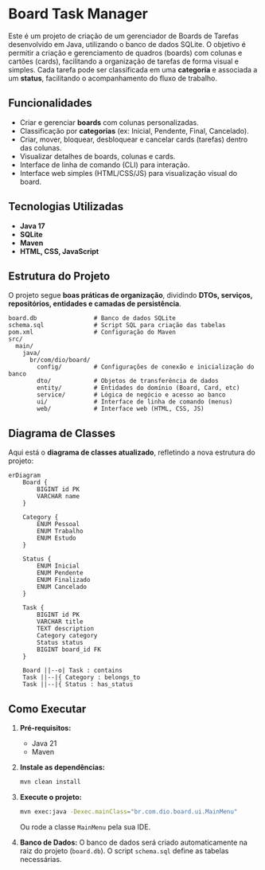 # Board Task Manager

Este é um projeto de criação de um gerenciador de Boards de Tarefas desenvolvido em Java, utilizando o banco de dados SQLite. O objetivo é permitir a criação e gerenciamento de quadros (boards) com colunas e cartões (cards), facilitando a organização de tarefas de forma visual e simples. 
Cada tarefa pode ser classificada em uma **categoria** e associada a um **status**, facilitando o acompanhamento do fluxo de trabalho.  

## Funcionalidades

- Criar e gerenciar **boards** com colunas personalizadas.
- Classificação por **categorias** (ex: Inicial, Pendente, Final, Cancelado).
- Criar, mover, bloquear, desbloquear e cancelar cards (tarefas) dentro das colunas.
- Visualizar detalhes de boards, colunas e cards.
- Interface de linha de comando (CLI) para interação.
- Interface web simples (HTML/CSS/JS) para visualização visual do board.

## Tecnologias Utilizadas

- **Java 17**
- **SQLite** 
- **Maven**
- **HTML, CSS, JavaScript**


## Estrutura do Projeto

O projeto segue **boas práticas de organização**, dividindo **DTOs, serviços, repositórios, entidades e camadas de persistência**.

```
board.db                # Banco de dados SQLite
schema.sql              # Script SQL para criação das tabelas
pom.xml                 # Configuração do Maven
src/
  main/
    java/
      br/com/dio/board/
        config/         # Configurações de conexão e inicialização do banco
        dto/            # Objetos de transferência de dados
        entity/         # Entidades do domínio (Board, Card, etc)
        service/        # Lógica de negócio e acesso ao banco
        ui/             # Interface de linha de comando (menus)
        web/            # Interface web (HTML, CSS, JS)
```

## Diagrama de Classes 

Aqui está o **diagrama de classes atualizado**, refletindo a nova estrutura do projeto: 

```mermaid
erDiagram
    Board {
        BIGINT id PK
        VARCHAR name
    }

    Category {
        ENUM Pessoal
        ENUM Trabalho
        ENUM Estudo
    }

    Status {
        ENUM Inicial
        ENUM Pendente
        ENUM Finalizado
        ENUM Cancelado
    }

    Task {
        BIGINT id PK
        VARCHAR title
        TEXT description
        Category category
        Status status
        BIGINT board_id FK
    }

    Board ||--o| Task : contains
    Task ||--|{ Category : belongs_to
    Task ||--|{ Status : has_status
```

## Como Executar


1. **Pré-requisitos:** 
   - Java 21 
   - Maven

2. **Instale as dependências:**
   ```sh
   mvn clean install
   ```

3. **Execute o projeto:**
   ```sh
   mvn exec:java -Dexec.mainClass="br.com.dio.board.ui.MainMenu"
   ```
   Ou rode a classe `MainMenu` pela sua IDE.

4. **Banco de Dados:**
   O banco de dados será criado automaticamente na raiz do projeto (`board.db`). O script `schema.sql` define as tabelas necessárias.





